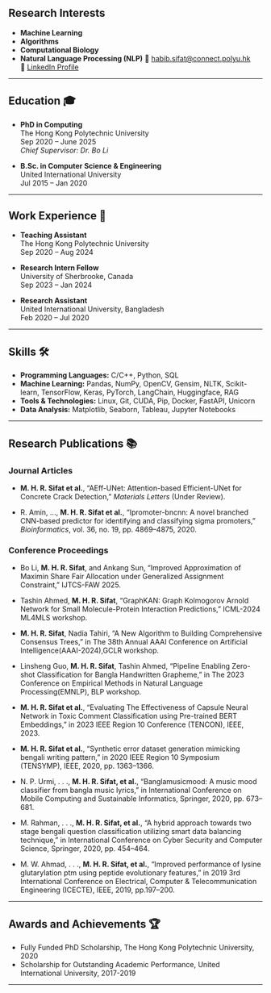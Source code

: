 ## Research Interests
- **Machine Learning**
- **Algorithms**
- **Computational Biology**
- **Natural Language Processing (NLP)**
📧 [habib.sifat@connect.polyu.hk](mailto:habib.sifat@connect.polyu.hk)  
🔗 [LinkedIn Profile](https://www.linkedin.com/in/habibsifat/)

---

## Education 🎓
- **PhD in Computing**  
  The Hong Kong Polytechnic University  
  Sep 2020 – June 2025  
  *Chief Supervisor: Dr. Bo Li*

- **B.Sc. in Computer Science & Engineering**  
  United International University  
  Jul 2015 – Jan 2020

---

## Work Experience 💼
- **Teaching Assistant**  
  The Hong Kong Polytechnic University  
  Sep 2020 – Aug 2024

- **Research Intern Fellow**  
  University of Sherbrooke, Canada  
  Sep 2023 – Jan 2024

- **Research Assistant**  
  United International University, Bangladesh  
  Feb 2020 – Jul 2020

---

## Skills 🛠️
- **Programming Languages:** C/C++, Python, SQL  
- **Machine Learning:** Pandas, NumPy, OpenCV, Gensim, NLTK, Scikit-learn, TensorFlow, Keras, PyTorch, LangChain, Huggingface, RAG  
- **Tools & Technologies:** Linux, Git, CUDA, Pip, Docker, FastAPI, Unicorn  
- **Data Analysis:** Matplotlib, Seaborn, Tableau, Jupyter Notebooks

---

## Research Publications 📚
### Journal Articles
- **M. H. R. Sifat et al.**, “AEff-UNet: Attention-based Efficient-UNet for Concrete Crack Detection,” *Materials Letters* (Under Review).
  
- R. Amin, ..., **M. H. R. Sifat et al.**, “Ipromoter-bncnn: A novel branched CNN-based predictor for identifying and classifying sigma promoters,” *Bioinformatics*, vol. 36, no. 19, pp. 4869–4875, 2020.

### Conference Proceedings
- Bo Li, **M. H. R. Sifat**, and Ankang Sun, “Improved Approximation of Maximin Share Fair Allocation under Generalized Assignment Constraint,” IJTCS-FAW 2025.
  
- Tashin Ahmed, **M. H. R. Sifat**, “GraphKAN: Graph Kolmogorov Arnold Network for Small Molecule-Protein Interaction Predictions,” ICML-2024 ML4MLS workshop.
  
- **M. H. R. Sifat**, Nadia Tahiri, “A New Algorithm to Building Comprehensive Consensus Trees,” in The 38th Annual AAAI Conference on Artificial Intelligence(AAAI-2024),GCLR workshop.

- Linsheng Guo, **M. H. R. Sifat**, Tashin Ahmed, “Pipeline Enabling Zero-shot Classification for Bangla Handwritten Grapheme,” in The 2023 Conference on Empirical Methods in Natural Language Processing(EMNLP), BLP workshop.

- **M. H. R. Sifat et al.**, “Evaluating The Effectiveness of Capsule Neural Network in Toxic Comment Classification using Pre-trained BERT Embeddings,” in 2023 IEEE Region 10 Conference (TENCON), IEEE, 2023.

- **M. H. R. Sifat et al.**, “Synthetic error dataset generation mimicking bengali writing pattern,” in 2020 IEEE Region 10 Symposium (TENSYMP), IEEE, 2020, pp. 1363–1366.
  
- N. P. Urmi, . . ., **M. H. R. Sifat, et al.**, “Banglamusicmood: A music mood classifier from bangla music lyrics,” in International Conference on Mobile Computing and Sustainable
Informatics, Springer, 2020, pp. 673–681.

- M. Rahman, . . ., **M. H. R. Sifat, et al.**, “A hybrid approach towards two stage bengali question classification utilizing smart data balancing technique,” in International Conference on Cyber Security and Computer Science, Springer, 2020, pp. 454–464.

- M. W. Ahmad, . . ., **M. H. R. Sifat, et al.**, “Improved performance of lysine glutarylation ptm using peptide evolutionary features,” in 2019 3rd International Conference on Electrical, Computer & Telecommunication Engineering (ICECTE), IEEE, 2019, pp.197–200.

---

## Awards and Achievements 🏆
- Fully Funded PhD Scholarship, The Hong Kong Polytechnic University, 2020  
- Scholarship for Outstanding Academic Performance, United International University, 2017-2019

---

<!-- ## Projects -->
 
